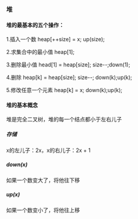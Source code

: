 ### 堆

#### 堆的最基本的五个操作：

1.插入一个数 heap[++size] = x; up(size);

2.求集合中的最小值 heap[1];

3.删除最小值 head[1] = heap[size]; size--;down(1);

4.删除 heap[k] = heap[size]; size--; down(k);up(k);

5.修改任意一个元素 heap[k] = x; down(k);up(k);

#### 堆的基本概念

堆是完全二叉树，堆的每一个结点都小于左右儿子

##### 存储

x的左儿子：2x，x的右儿子：2x + 1

##### down(x)

如果一个数变大了，将他往下移

##### up(x)

如果一个数变小了，将他往上移

